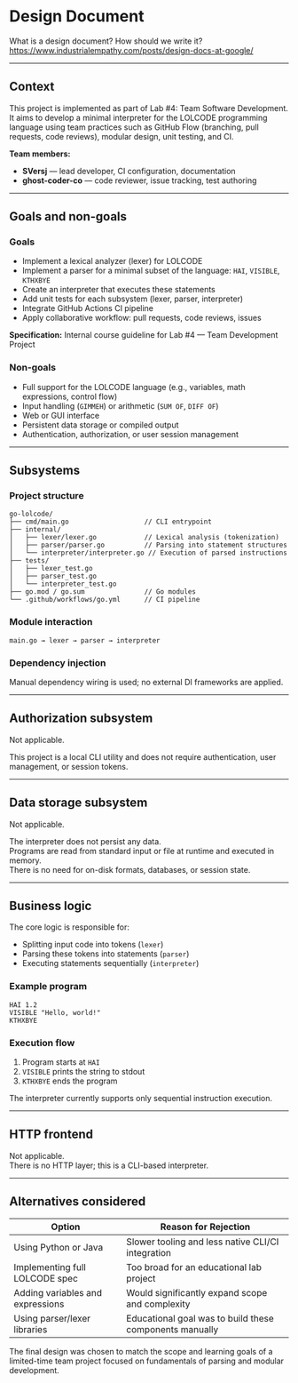 # Design Document

What is a design document? How should we write it?  
https://www.industrialempathy.com/posts/design-docs-at-google/

---

## Context

This project is implemented as part of Lab #4: Team Software Development.  
It aims to develop a minimal interpreter for the LOLCODE programming language using team practices such as GitHub Flow (branching, pull requests, code reviews), modular design, unit testing, and CI.

**Team members:**
- **SVersj** — lead developer, CI configuration, documentation
- **ghost-coder-co** — code reviewer, issue tracking, test authoring

---

## Goals and non-goals

### Goals

- Implement a lexical analyzer (lexer) for LOLCODE
- Implement a parser for a minimal subset of the language: `HAI`, `VISIBLE`, `KTHXBYE`
- Create an interpreter that executes these statements
- Add unit tests for each subsystem (lexer, parser, interpreter)
- Integrate GitHub Actions CI pipeline
- Apply collaborative workflow: pull requests, code reviews, issues

**Specification:** Internal course guideline for Lab #4 — Team Development Project

### Non-goals

- Full support for the LOLCODE language (e.g., variables, math expressions, control flow)
- Input handling (`GIMMEH`) or arithmetic (`SUM OF`, `DIFF OF`)
- Web or GUI interface
- Persistent data storage or compiled output
- Authentication, authorization, or user session management

---

## Subsystems

### Project structure

```plaintext
go-lolcode/
├── cmd/main.go                   // CLI entrypoint
├── internal/
│   ├── lexer/lexer.go            // Lexical analysis (tokenization)
│   ├── parser/parser.go          // Parsing into statement structures
│   └── interpreter/interpreter.go // Execution of parsed instructions
├── tests/
│   ├── lexer_test.go
│   ├── parser_test.go
│   └── interpreter_test.go
├── go.mod / go.sum               // Go modules
└── .github/workflows/go.yml      // CI pipeline
```

### Module interaction

```
main.go → lexer → parser → interpreter
```

### Dependency injection

Manual dependency wiring is used; no external DI frameworks are applied.

---

## Authorization subsystem

Not applicable.

This project is a local CLI utility and does not require authentication, user management, or session tokens.

---

## Data storage subsystem

Not applicable.

The interpreter does not persist any data.  
Programs are read from standard input or file at runtime and executed in memory.  
There is no need for on-disk formats, databases, or session state.

---

## Business logic

The core logic is responsible for:

- Splitting input code into tokens (`lexer`)
- Parsing these tokens into statements (`parser`)
- Executing statements sequentially (`interpreter`)

### Example program

```lolcode
HAI 1.2
VISIBLE "Hello, world!"
KTHXBYE
```

### Execution flow

1. Program starts at `HAI`
2. `VISIBLE` prints the string to stdout
3. `KTHXBYE` ends the program

The interpreter currently supports only sequential instruction execution.

---

## HTTP frontend

Not applicable.  
There is no HTTP layer; this is a CLI-based interpreter.

---

## Alternatives considered

| Option                          | Reason for Rejection                                      |
|---------------------------------|------------------------------------------------------------|
| Using Python or Java            | Slower tooling and less native CLI/CI integration         |
| Implementing full LOLCODE spec | Too broad for an educational lab project                  |
| Adding variables and expressions| Would significantly expand scope and complexity           |
| Using parser/lexer libraries    | Educational goal was to build these components manually   |

The final design was chosen to match the scope and learning goals of a limited-time team project focused on fundamentals of parsing and modular development.
